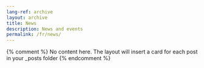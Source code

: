 ```yaml
---
lang-ref: archive
layout: archive
title: News
description: News and events
permalink: /fr/news/
---
```

{% comment %}
  No content here. The layout will insert a card for each post in your _posts folder
{% endcomment %}